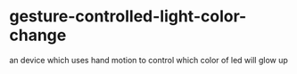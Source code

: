 # gesture-controlled-light-color-change
an device which uses hand motion to control which color of led will glow up
